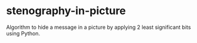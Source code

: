 # stenography-in-picture
Algorithm to hide a message in a picture by applying 2 least significant bits using Python.
